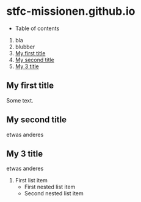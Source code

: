 # stfc-missionen.github.io

* Table of contents
1. bla
2. blubber
3. [My first title](#my-first-title)
4. [My second title](#my-second-title)
5. [My 3 title](#My-3-title)

## My first title
Some text.


## My second title
etwas anderes


## My 3 title
etwas anderes

1. First list item
    - First nested list item
    - Second nested list item

